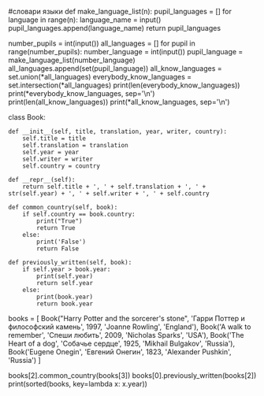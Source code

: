#словари языки
def make_language_list(n):
    pupil_languages = []
    for language in range(n):
        language_name = input()
        pupil_languages.append(language_name)
    return pupil_languages


number_pupils = int(input())
all_languages = []
for pupil in range(number_pupils):
    number_language = int(input())
    pupil_language = make_language_list(number_language)
    all_languages.append(set(pupil_language))
all_know_languages = set.union(*all_languages)
everybody_know_languages = set.intersection(*all_languages)
print(len(everybody_know_languages))
print(*everybody_know_languages, sep='\n')
print(len(all_know_languages))
print(*all_know_languages, sep='\n')





class Book:

    def __init__(self, title, translation, year, writer, country):
        self.title = title
        self.translation = translation
        self.year = year
        self.writer = writer
        self.country = country

    def __repr__(self):
        return self.title + ', ' + self.translation + ', ' + str(self.year) + ', ' + self.writer + ', ' + self.country

    def common_country(self, book):
        if self.country == book.country:
            print("True")
            return True
        else:
            print('False')
            return False

    def previously_written(self, book):
        if self.year > book.year:
            print(self.year)
            return self.year
        else:
            print(book.year)
            return book.year


books = [
    Book("Harry Potter and the sorcerer's stone", 'Гарри Поттер и философский камень', 1997, 'Joanne Rowling', 'England'),
    Book('A walk to remember', 'Спеши любить', 2009, 'Nicholas Sparks', 'USA'),
    Book('The Heart of a dog', 'Собачье сердце', 1925, 'Mikhail Bulgakov', 'Russia'),
    Book('Eugene Onegin', 'Евгений Онегин', 1823, 'Alexander Pushkin', 'Russia')
    ]

books[2].common_country(books[3])
books[0].previously_written(books[2])
print(sorted(books, key=lambda x: x.year))


